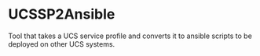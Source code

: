 # UCSSP2Ansible
Tool that takes a UCS service profile and converts it to ansible scripts to be deployed on other UCS systems.

